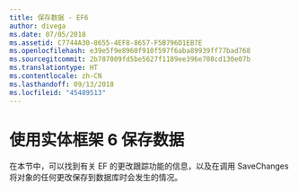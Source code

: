 ```yaml
---
title: 保存数据 - EF6
author: divega
ms.date: 07/05/2018
ms.assetid: C7744A30-8655-4EF8-8657-F5B796D1EB7E
ms.openlocfilehash: e39e5f9e8960f910f597f6aba89939ff77bad768
ms.sourcegitcommit: 2b787009fd5be5627f1189ee396e708cd130e07b
ms.translationtype: HT
ms.contentlocale: zh-CN
ms.lasthandoff: 09/13/2018
ms.locfileid: "45489513"
---
```

# <a name="saving-data-with-entity-framework-6"></a>使用实体框架 6 保存数据

在本节中，可以找到有关 EF 的更改跟踪功能的信息，以及在调用 SaveChanges 将对象的任何更改保存到数据库时会发生的情况。
